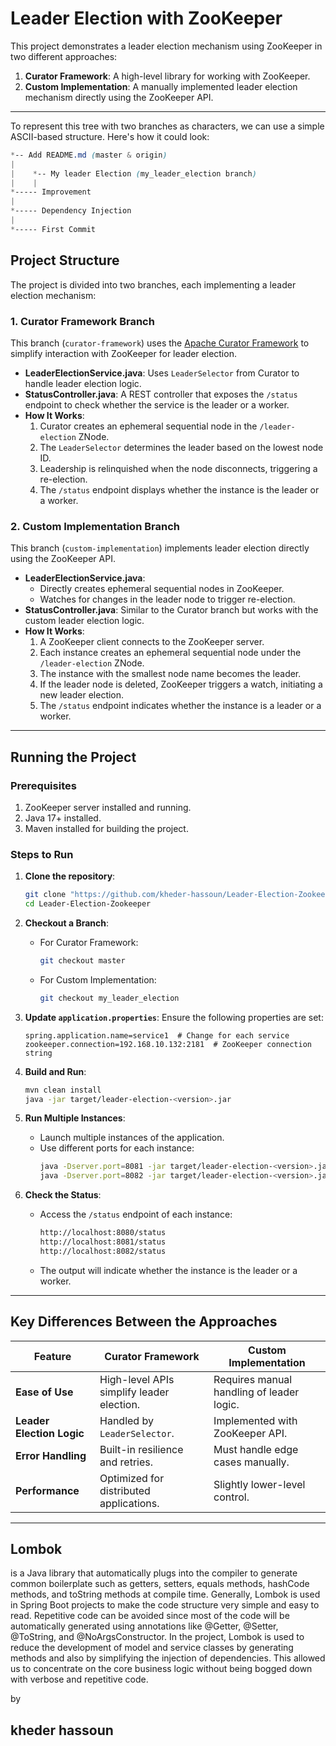 # Leader Election with ZooKeeper

This project demonstrates a leader election mechanism using ZooKeeper in two different approaches:
1. **Curator Framework**: A high-level library for working with ZooKeeper.
2. **Custom Implementation**: A manually implemented leader election mechanism directly using the ZooKeeper API.

---
To represent this tree with two branches as characters, we can use a simple ASCII-based structure. Here's how it could look:

``` css
*-- Add README.md (master & origin)
|
|    *-- My leader Election (my_leader_election branch)
|    |
*----- Improvement
|
*----- Dependency Injection
|
*----- First Commit
```

## Project Structure
The project is divided into two branches, each implementing a leader election mechanism:

### 1. **Curator Framework Branch**
This branch (`curator-framework`) uses the [Apache Curator Framework](https://curator.apache.org/) to simplify interaction with ZooKeeper for leader election.

- **LeaderElectionService.java**: Uses `LeaderSelector` from Curator to handle leader election logic.
- **StatusController.java**: A REST controller that exposes the `/status` endpoint to check whether the service is the leader or a worker.
- **How It Works**:
    1. Curator creates an ephemeral sequential node in the `/leader-election` ZNode.
    2. The `LeaderSelector` determines the leader based on the lowest node ID.
    3. Leadership is relinquished when the node disconnects, triggering a re-election.
    4. The `/status` endpoint displays whether the instance is the leader or a worker.

### 2. **Custom Implementation Branch**
This branch (`custom-implementation`) implements leader election directly using the ZooKeeper API.

- **LeaderElectionService.java**:
    - Directly creates ephemeral sequential nodes in ZooKeeper.
    - Watches for changes in the leader node to trigger re-election.
- **StatusController.java**: Similar to the Curator branch but works with the custom leader election logic.
- **How It Works**:
    1. A ZooKeeper client connects to the ZooKeeper server.
    2. Each instance creates an ephemeral sequential node under the `/leader-election` ZNode.
    3. The instance with the smallest node name becomes the leader.
    4. If the leader node is deleted, ZooKeeper triggers a watch, initiating a new leader election.
    5. The `/status` endpoint indicates whether the instance is a leader or a worker.

---

## Running the Project

### Prerequisites
1. ZooKeeper server installed and running.
2. Java 17+ installed.
3. Maven installed for building the project.

### Steps to Run
1. **Clone the repository**:
   ```bash
   git clone "https://github.com/kheder-hassoun/Leader-Election-Zookeeper.git"
   cd Leader-Election-Zookeeper
   ```

2. **Checkout a Branch**:
    - For Curator Framework:
      ```bash
      git checkout master
      ```
    - For Custom Implementation:
      ```bash
      git checkout my_leader_election
      ```

3. **Update `application.properties`**:
   Ensure the following properties are set:
   ```properties
   spring.application.name=service1  # Change for each service
   zookeeper.connection=192.168.10.132:2181  # ZooKeeper connection string
   ```

4. **Build and Run**:
   ```bash
   mvn clean install
   java -jar target/leader-election-<version>.jar
   ```

5. **Run Multiple Instances**:
    - Launch multiple instances of the application.
    - Use different ports for each instance:
      ```bash
      java -Dserver.port=8081 -jar target/leader-election-<version>.jar
      java -Dserver.port=8082 -jar target/leader-election-<version>.jar
      ```

6. **Check the Status**:
    - Access the `/status` endpoint of each instance:
      ```bash
      http://localhost:8080/status
      http://localhost:8081/status
      http://localhost:8082/status
      ```
    - The output will indicate whether the instance is the leader or a worker.

---

## Key Differences Between the Approaches

| Feature                     | Curator Framework                              | Custom Implementation                       |
|-----------------------------|-----------------------------------------------|-------------------------------------------|
| **Ease of Use**              | High-level APIs simplify leader election.    | Requires manual handling of leader logic. |
| **Leader Election Logic**    | Handled by `LeaderSelector`.                 | Implemented with ZooKeeper API.           |
| **Error Handling**           | Built-in resilience and retries.             | Must handle edge cases manually.          |
| **Performance**              | Optimized for distributed applications.      | Slightly lower-level control.             |

---

## Lombok
is a Java library that automatically plugs into the compiler to generate common boilerplate such as getters, setters, equals methods, hashCode methods, and toString methods at compile time.
Generally, Lombok is used in Spring Boot projects to make the code structure very simple and easy to read.
Repetitive code can be avoided since most of the code will be automatically generated using annotations
like @Getter, @Setter, @ToString, and @NoArgsConstructor. In the project,
Lombok is used to reduce the development of model and service classes by generating methods and also by simplifying the injection of dependencies. This allowed us to concentrate on the core business logic without being bogged down with verbose and repetitive code.


by 

kheder hassoun 
---

